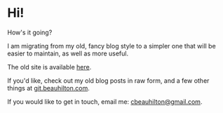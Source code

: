 # Hi!

How's it going?

I am migrating from my old, fancy blog style
to a simpler one that will be
easier to maintain,
as well as more useful.

The old site is available [here](https://cbeauhilton.github.io).

If you'd like,
check out my old blog posts in raw form,
and a few other things
at [git.beauhilton.com](https://git.beauhilton.com).

If you would like to get in touch, email me: cbeauhilton@gmail.com.
